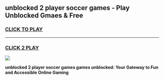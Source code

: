 
## unblocked 2 player soccer games - Play Unblocked Gmaes & Free
<h3>
<a href="https://news.freeplayer.one?title=unblocked_2_player_soccer_games&ref=23F">CLICK TO PLAY</a></h3>
<hr>

<h3>
<a href="https://news.freeplayer.one?title=unblocked_2_player_soccer_games&ref=23F">CLICK 2 PLAY</a>
  
</h3>

<a href="https://news.freeplayer.one?title=unblocked_2_player_soccer_games&ref=23F/"><img src="https://clearcache.store/games.png"></a>


**unblocked 2 player soccer games games unblocked: Your Gateway to Fun and Accessible Online Gaming**
